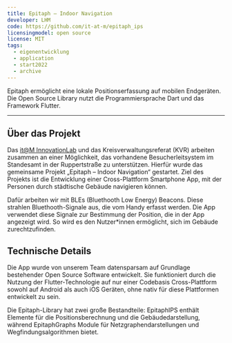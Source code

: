 ```yaml
---
title: Epitaph – Indoor Navigation
developer: LHM
code: https://github.com/it-at-m/epitaph_ips
licensingmodel: open source
license: MIT
tags:
  - eigenentwicklung
  - application
  - start2022
  - archive
---
```


Epitaph ermöglicht eine lokale Positionserfassung auf mobilen Endgeräten. Die Open Source Library nutzt die Programmiersprache Dart und das Framework Flutter.

---

## Über das Projekt

Das [it@M InnovationLab](https://stadt.muenchen.de/infos/innovationlab-im-it-referat.html) und das Kreisverwaltungsreferat (KVR) arbeiten zusammen an einer Möglichkeit, das vorhandene Besucherleitsystem im Standesamt in der Ruppertstraße zu unterstützen. Hierfür wurde das gemeinsame Projekt „Epitaph – Indoor Navigation“ gestartet. Ziel des Projekts ist die Entwicklung einer Cross-Plattform Smartphone App, mit der Personen durch städtische Gebäude navigieren können.

Dafür arbeiten wir mit BLEs (Bluethooth Low Energy) Beacons. Diese strahlen Bluethooth-Signale aus, die vom Handy erfasst werden. Die App verwendet diese Signale zur Bestimmung der Position, die in der App angezeigt wird. So wird es den Nutzer\*innen ermöglicht, sich im Gebäude zurechtzufinden.

## Technische Details

Die App wurde von unserem Team datensparsam auf Grundlage bestehender Open Source Software entwickelt. Sie funktioniert durch die Nutzung der Flutter-Technologie auf nur einer Codebasis Cross-Plattform sowohl auf Android als auch iOS Geräten, ohne nativ für diese Plattformen entwickelt zu sein.

Die Epitaph-Library hat zwei große Bestandteile: EpitaphIPS enthält Elemente für die Positionsberechnung und die Gebäudedarstellung, während EpitaphGraphs Module für Netzgraphendarstellungen und Wegfindungsalgorithmen bietet.
